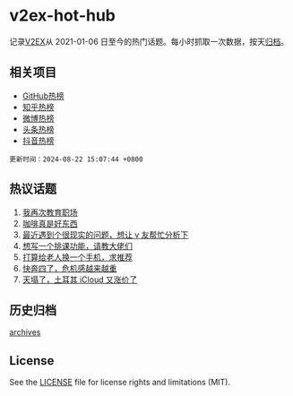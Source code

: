 # v2ex-hot-hub

 记录[V2EX](https://www.v2ex.com/)从 2021-01-06 日至今的热门话题。每小时抓取一次数据，按天[归档](archives)。
 
 ## 相关项目

- [GitHub热榜](https://github.com/it985/github-hot-hub)
- [知乎热榜](https://github.com/it985/zhihu-hot-hub)
- [微博热榜](https://github.com/it985/weibo-hot-hub)
- [头条热榜](https://github.com/it985/toutiao-hot-hub)
- [抖音热榜](https://github.com/it985/douyin-hot-hub)


 `更新时间：2024-08-22 15:07:44 +0800`

## 热议话题

1. [我再次教育职场](https://www.v2ex.com/t/1066767)
1. [咖啡真是好东西](https://www.v2ex.com/t/1066873)
1. [最近遇到个很现实的问题，想让 v 友帮忙分析下](https://www.v2ex.com/t/1066759)
1. [想写一个排课功能，请教大佬们](https://www.v2ex.com/t/1066877)
1. [打算给老人换一个手机，求推荐](https://www.v2ex.com/t/1066808)
1. [快奔四了，危机感越来越重](https://www.v2ex.com/t/1066872)
1. [天塌了，土耳其 iCloud 又涨价了](https://www.v2ex.com/t/1066860)

## 历史归档

[archives](archives)

## License

See the [LICENSE](LICENSE) file for license rights and limitations (MIT).
